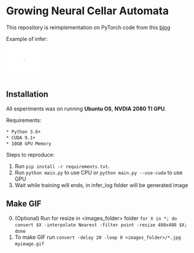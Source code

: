 # Growing Neural Cellar Automata

This repository is reimplementation on PyTorch code from this [blog](https://distill.pub/2020/growing-ca/)


Example of infer:\
     ![Image of Sonic](examples/sonic.gif)

## Installation
All experiments was on running **Ubuntu OS**, **NVDIA 2080 TI GPU**.

Requirements:

    * Python 3.6+
    * CUDA 9.1+
    * 10GB GPU Memory 
   
    
Steps to reproduce:

1. Run `pip install -r requirements.txt`.   
2. Run `python main.py` to use CPU or  `python main.py --use-cuda` to use GPU
3. Wait while training will ends, in infer_log folder will be generated image  
    
## Make GIF

0. (Optional) Run for resize in <images_folder> folder `for X in *; do convert $X -interpolate Nearest -filter point -resize 480x480 $X; done`
1. To make GIF run `convert -delay 20 -loop 0 <images_folder>/*.jpg myimage.gif` 